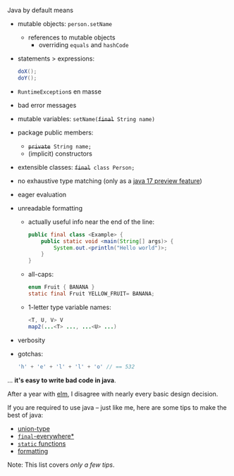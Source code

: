 Java by default means

- mutable objects: `person.setName`
    - references to mutable objects
        - overriding `equals` and `hashCode`
- statements > expressions:
  ```java
  doX();
  doY();
  ```
- `RuntimeException`s en masse
- bad error messages
- mutable variables: `setName(`~~`final`~~` String name)`
- package public members:
    - ~~`private`~~` String name;`
    - (implicit) constructors
- extensible classes: ~~`final`~~` class Person;`
- no exhaustive type matching (only as a [java 17 preview feature](https://docs.oracle.com/en/java/javase/17/language/pattern-matching-switch-expressions-and-statements.html))
- eager evaluation
- unreadable formatting
    - actually useful info near the end of the line:
        ```java
        public final class <Example> {
            public static void <main(String[] args)> {
                System.out.<println("Hello world")>;
            }
        }
        ```
    - all-caps:
      ```java
      enum Fruit { BANANA }
      static final Fruit YELLOW_FRUIT= BANANA;
      ```
    - 1-letter type variable names:
      ```java
      <T, U, V> V
      map2(...<T> ..., ...<U> ...)
      ```
      
- verbosity
- gotchas:
  ```java
  'h' + 'e' + 'l' + 'l' + 'o' // == 532
  ```

... **it's easy to write bad code in java**.

After a year with [elm](https://elm-lang.org/), I disagree with nearly every basic design decision.

If you are required to use java – just like me, here are some tips to make the best of java:

- [union-type](union-type.md)
- [`final`-everywhere*](final-everywhere.md)
- [`static` functions](static-functions.md)
- [formatting](formatting.md)

Note: This list covers _only a few tips_.
